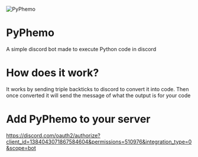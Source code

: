 ![PyPhemo](https://discord.com/discovery/applications/1384043071867584604)
# PyPhemo
A simple discord bot made to execute Python code in discord

# How does it work?
It works by sending triple backticks to discord to convert it into code. Then once converted it will send the message of what the output is for your code

# Add PyPhemo to your server
https://discord.com/oauth2/authorize?client_id=1384043071867584604&permissions=510976&integration_type=0&scope=bot
